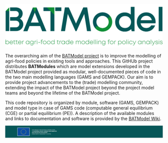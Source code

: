 ![BATModel_logowide](/images/BATModel_logo_wide.png)


The overarching aim of the [BATModel project](www.BATModel.eu) is to improve the modelling of agri-food policies in existing tools and approaches. This GitHUb project distributes **BATModules** which are model extensions developed in the BATModel project provided as modular, well-documented pieces of code in the two main modelling languages (GAMS and GEMPACK). Our aim is to provide project advancements to the (trade) modelling community, extending the impact of the BATModel project beyond the project model teams and beyond the lifetime of the BATModel project.

This code repository is organized by module, software (GAMS, GEMPACK) and model type in case of GAMS code (computable general equilibrium (CGE) or partial equilibrium (PE)). A description of the available modules and links to documentation and software is provided by the [BATModel Wiki](https://github.com/BATModules/BATModules/wiki).  


![BATModel_EUacknowledgement](/images/BATModel_EUAcknowledgement_bottom.png)
